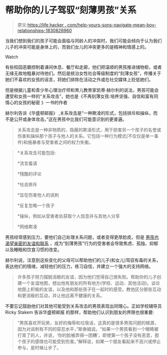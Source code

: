 # 帮助你的儿子驾驭“刻薄男孩”关系

> 原文:[https://life hacker . com/help-yours-sons-navigate-mean-boy-relationships-1830826960](https://lifehacker.com/help-your-sons-navigate-mean-boy-relationships-1830826960)

当我们想到我们的孩子可能会面临与同龄人的冲突时，我们可能会倾向于认为我们儿子的冲突可能是身体上的，而我们女儿的冲突更多的是精神和情感上的。

Watch

有些校园恶霸控制着课间休息、餐厅和走廊，他们把温顺的男孩推进储物柜，或者无缘无故地粗暴对待他们。然后是统治女性社会等级制度的“刻薄女孩”，传播关于她们不喜欢的女孩的谣言，将她们排除在活动之外或在社交媒体上贬低她们。

但是根据儿童和青少年心理治疗师和育儿教育家凯蒂·赫尔利的说法，男孩可能会遭受和女孩一样的“关系攻击”，她也是《不再刻薄女孩:培养坚强、自信和富有同情心的女孩的秘密 》一书的作者

赫尔利告诉《华盛顿邮报》 ,关系攻击是“一种欺凌的形式，包括排斥和操纵，而不是公开或身体攻击。”这在男孩中比我们可能意识到的更普遍。

> 关系攻击是一种非物质的、隐蔽的欺凌形式，用于损害另一个孩子的名誉或伤害和操纵那个孩子与他人的关系。它包括一种行为模式(不仅仅是单一事件)和施暴者与受害者之间的权力失衡。

> *关系攻击可能包括:
> 
> *流言蜚语
> 
> *残酷的评论
> 
> *社会排斥
> 
> *旨在伤害他人的讽刺
> 
> *反复忽略一个孩子
> 
> *操纵，例如从受害者处获取个人信息并与其他人分享
> 
> *网络欺凌

男孩经常感到压力，要他们自己处理关系问题，或者变得更厚脸皮。但是 [男孩也渴望亲密的友谊和联系](https://www.washingtonpost.com/lifestyle/10-ways-to-help-boys-form-the-close-friendships-they-crave/2018/02/12/a1d2df72-06c6-11e8-94e8-e8b8600ade23_story.html?utm_term=.45469d390416) ，成为“刻薄男孩”行为的受害者会导致焦虑、孤独、抑郁以及睡眠和饮食习惯的改变。

赫尔利说，注意到这些变化的父母可以帮助他们的儿子(和女儿)驾驭有毒的关系，表达他们的情绪，减轻他们的压力，练习自信，并建立一个强大的支持网络。

> 许多孩子努力摆脱消极的友谊，因为他们觉得自己很失败。帮助你的儿子创建一个友谊地图，想出他有朋友的所有地方(学校、运动、其他活动)。谈论地图上积极的友谊，以及他和那些孩子在一起时的感受。教他区分那些互动和更消极的互动，并让他远离不健康的关系。

不要忘记鼓励他们对其他可能受到关系攻击的男孩表现出同理心。正如学校辅导员 Ricky Stakem 告诉华盛顿邮报 的那样，帮助他们认识到朋友的界限也很重要:

> “男孩喜欢开玩笑，友好的侮辱和垃圾话，这真的是很多男孩问题的根源，因为对讽刺有不同的容忍水平，”斯泰姆说。“如果一个男孩看到一个眼睛被打青了的人，并说，‘你的脸被弄得一团糟’，即使第一个孩子没有恶意，那个孩子的感情也可能受到伤害。”解释说，如果一个朋友看起来不高兴或停止参与，是时候让步了。